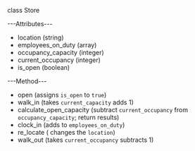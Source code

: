 class Store

---Attributes---
+ location (string)
+ employees_on_duty (array)
+ occupancy_capacity (integer)
+ current_occupancy (integer)
+ is_open (boolean)

---Method---
+ open (assigns `is_open` to `true`)
+ walk_in (takes `current_capacity` adds 1)
+ calculate_open_capacity (subtract `current_occupancy` from `occupancy_capacity`; return results)
+ clock_in (adds to `employees_on_duty`)
+ re_locate ( changes the `location`)
+ walk_out (takes `current_occupancy` subtracts 1)
